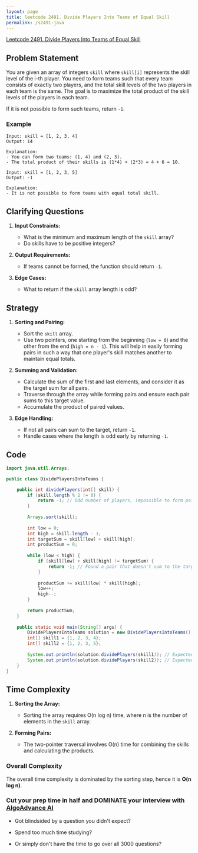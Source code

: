 ```yaml
---
layout: page
title: leetcode 2491. Divide Players Into Teams of Equal Skill
permalink: /s2491-java
---
```

[Leetcode 2491. Divide Players Into Teams of Equal Skill](https://algoadvance.github.io/algoadvance/l2491)
## Problem Statement

You are given an array of integers `skill` where `skill[i]` represents the skill level of the i-th player. You need to form teams such that every team consists of exactly two players, and the total skill levels of the two players in each team is the same. The goal is to maximize the total product of the skill levels of the players in each team.

If it is not possible to form such teams, return `-1`.

### Example
```text
Input: skill = [1, 2, 3, 4]
Output: 14

Explanation:
- You can form two teams: (1, 4) and (2, 3).
- The total product of their skills is (1*4) + (2*3) = 4 + 6 = 10.

Input: skill = [1, 2, 3, 5]
Output: -1

Explanation:
- It is not possible to form teams with equal total skill.
```

## Clarifying Questions
1. **Input Constraints:**
    - What is the minimum and maximum length of the `skill` array?
    - Do skills have to be positive integers?
    
2. **Output Requirements:**
    - If teams cannot be formed, the function should return `-1`.

3. **Edge Cases:**
    - What to return if the `skill` array length is odd?

## Strategy

1. **Sorting and Pairing:**
    - Sort the `skill` array.
    - Use two pointers, one starting from the beginning (`low = 0`) and the other from the end (`high = n - 1`). This will help in easily forming pairs in such a way that one player's skill matches another to maintain equal totals.
     
2. **Summing and Validation:**
    - Calculate the sum of the first and last elements, and consider it as the target sum for all pairs.
    - Traverse through the array while forming pairs and ensure each pair sums to this target value.
    - Accumulate the product of paired values.

3. **Edge Handling:**
    - If not all pairs can sum to the target, return `-1`.
    - Handle cases where the length is odd early by returning `-1`.

## Code

```java
import java.util.Arrays;

public class DividePlayersIntoTeams {

    public int dividePlayers(int[] skill) {
        if (skill.length % 2 != 0) {
            return -1; // Odd number of players, impossible to form pairs
        }
        
        Arrays.sort(skill);
        
        int low = 0;
        int high = skill.length - 1;
        int targetSum = skill[low] + skill[high];
        int productSum = 0;
        
        while (low < high) {
            if (skill[low] + skill[high] != targetSum) {
                return -1; // Found a pair that doesn't sum to the target sum
            }
            
            productSum += skill[low] * skill[high];
            low++;
            high--;
        }
        
        return productSum;
    }
    
    public static void main(String[] args) {
        DividePlayersIntoTeams solution = new DividePlayersIntoTeams();
        int[] skill1 = {1, 2, 3, 4};
        int[] skill2 = {1, 2, 3, 5};
        
        System.out.println(solution.dividePlayers(skill1)); // Expected output: 14
        System.out.println(solution.dividePlayers(skill2)); // Expected output: -1
    }
}
```

## Time Complexity

1. **Sorting the Array:**
   - Sorting the array requires O(n log n) time, where n is the number of elements in the `skill` array.
 
2. **Forming Pairs:**
   - The two-pointer traversal involves O(n) time for combining the skills and calculating the products.
   
### Overall Complexity
The overall time complexity is dominated by the sorting step, hence it is **O(n log n)**.


### Cut your prep time in half and DOMINATE your interview with [AlgoAdvance AI](https://algoAdvance.com)

- Got blindsided by a question you didn't expect?

- Spend too much time studying?

- Or simply don't have the time to go over all 3000 questions?


